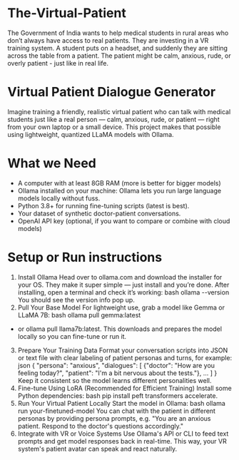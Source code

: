 # The-Virtual-Patient
The Government of India wants to help medical students in rural areas who don’t always have access to real patients. They are investing in a VR training system. A student puts on a headset, and suddenly they are sitting across the table from a patient. The patient might be calm, anxious, rude, or overly patient - just like in real life.
# Virtual Patient Dialogue Generator
Imagine training a friendly, realistic virtual patient who can talk with medical students just like a real person — calm, anxious, rude, or patient — right from your own laptop or a small device. This project makes that possible using lightweight, quantized LLaMA models with Ollama.
# What we  Need
* A computer with at least 8GB RAM (more is better for bigger models)
* Ollama installed on your machine: Ollama lets you run large language models locally without fuss.
* Python 3.8+ for running fine-tuning scripts (latest is best).
* Your dataset of synthetic doctor-patient conversations.
* OpenAI API key (optional, if you want to compare or combine with cloud models)
# Setup or Run instructions
1. Install Ollama
Head over to ollama.com and download the installer for your OS. They make it super simple — just install and you’re done.
After installing, open a terminal and check it’s working:
bash
ollama --version
You should see the version info pop up.
2. Pull Your Base Model
For lightweight use, grab a model like Gemma or LLaMA 7B:
bash
ollama pull gemma:latest
* or
ollama pull llama7b:latest.
This downloads and prepares the model locally so you can fine-tune or run it.
3. Prepare Your Training Data
Format your conversation scripts into JSON or text file with clear labeling of patient personas and turns, for example:
json
{
  "persona": "anxious",
  "dialogues": [
    {"doctor": "How are you feeling today?", "patient": "I'm a bit nervous about the tests."},
    ...
  ]
}
Keep it consistent so the model learns different personalities well.
4. Fine-tune Using LoRA (Recommended for Efficient Training)
  Install some Python dependencies:
 bash
 pip install peft transformers accelerate.
5. Run Your Virtual Patient Locally
Start the model in Ollama:
bash
ollama run your-finetuned-model
You can chat with the patient in different personas by providing persona prompts, e.g.
"You are an anxious patient. Respond to the doctor's questions accordingly."
6.  Integrate with VR or Voice Systems
Use Ollama's API or CLI to feed text prompts and get model responses back in real-time. This way, your VR system's patient avatar can speak and react naturally.

